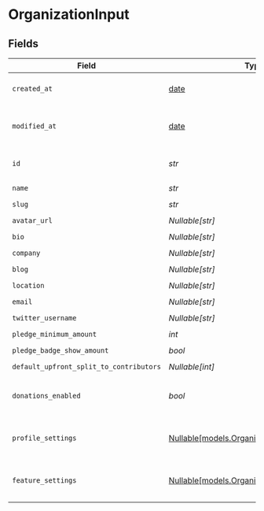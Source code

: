 # OrganizationInput


## Fields

| Field                                                                                    | Type                                                                                     | Required                                                                                 | Description                                                                              |
| ---------------------------------------------------------------------------------------- | ---------------------------------------------------------------------------------------- | ---------------------------------------------------------------------------------------- | ---------------------------------------------------------------------------------------- |
| `created_at`                                                                             | [date](https://docs.python.org/3/library/datetime.html#date-objects)                     | :heavy_check_mark:                                                                       | Creation timestamp of the object.                                                        |
| `modified_at`                                                                            | [date](https://docs.python.org/3/library/datetime.html#date-objects)                     | :heavy_check_mark:                                                                       | Last modification timestamp of the object.                                               |
| `id`                                                                                     | *str*                                                                                    | :heavy_check_mark:                                                                       | The organization ID.                                                                     |
| `name`                                                                                   | *str*                                                                                    | :heavy_check_mark:                                                                       | N/A                                                                                      |
| `slug`                                                                                   | *str*                                                                                    | :heavy_check_mark:                                                                       | N/A                                                                                      |
| `avatar_url`                                                                             | *Nullable[str]*                                                                          | :heavy_check_mark:                                                                       | N/A                                                                                      |
| `bio`                                                                                    | *Nullable[str]*                                                                          | :heavy_check_mark:                                                                       | N/A                                                                                      |
| `company`                                                                                | *Nullable[str]*                                                                          | :heavy_check_mark:                                                                       | N/A                                                                                      |
| `blog`                                                                                   | *Nullable[str]*                                                                          | :heavy_check_mark:                                                                       | N/A                                                                                      |
| `location`                                                                               | *Nullable[str]*                                                                          | :heavy_check_mark:                                                                       | N/A                                                                                      |
| `email`                                                                                  | *Nullable[str]*                                                                          | :heavy_check_mark:                                                                       | N/A                                                                                      |
| `twitter_username`                                                                       | *Nullable[str]*                                                                          | :heavy_check_mark:                                                                       | N/A                                                                                      |
| `pledge_minimum_amount`                                                                  | *int*                                                                                    | :heavy_check_mark:                                                                       | N/A                                                                                      |
| `pledge_badge_show_amount`                                                               | *bool*                                                                                   | :heavy_check_mark:                                                                       | N/A                                                                                      |
| `default_upfront_split_to_contributors`                                                  | *Nullable[int]*                                                                          | :heavy_check_mark:                                                                       | N/A                                                                                      |
| `donations_enabled`                                                                      | *bool*                                                                                   | :heavy_check_mark:                                                                       | If this organizations accepts donations                                                  |
| `profile_settings`                                                                       | [Nullable[models.OrganizationProfileSettings]](../models/organizationprofilesettings.md) | :heavy_check_mark:                                                                       | Settings for the organization profile                                                    |
| `feature_settings`                                                                       | [Nullable[models.OrganizationFeatureSettings]](../models/organizationfeaturesettings.md) | :heavy_check_mark:                                                                       | Settings for the organization features                                                   |